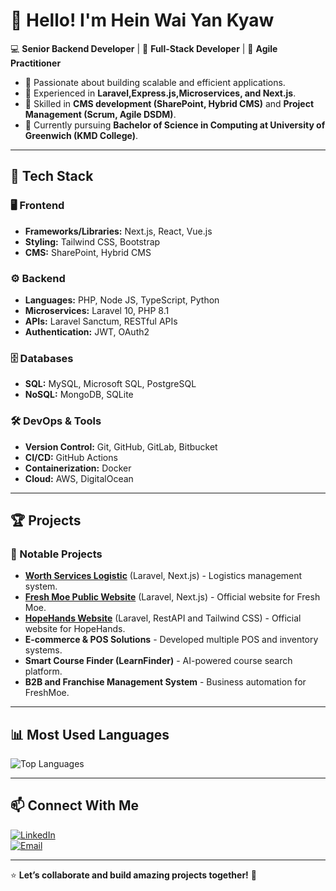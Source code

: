 # 👋 Hello! I'm Hein Wai Yan Kyaw

💻 **Senior Backend Developer** | 🎨 **Full-Stack Developer** | 🚀 **Agile Practitioner**

- 🔹 Passionate about building scalable and efficient applications.
- 🔹 Experienced in **Laravel,Express.js,Microservices, and Next.js**.
- 🔹 Skilled in **CMS development (SharePoint, Hybrid CMS)** and **Project Management (Scrum, Agile DSDM)**.
- 🔹 Currently pursuing **Bachelor of Science in Computing at University of Greenwich (KMD College)**.

---

## 🔧 Tech Stack  

### 🖥️ **Frontend**  
- **Frameworks/Libraries:** Next.js, React, Vue.js  
- **Styling:** Tailwind CSS, Bootstrap  
- **CMS:** SharePoint, Hybrid CMS  

### ⚙️ **Backend**  
- **Languages:** PHP, Node JS, TypeScript, Python
- **Microservices:** Laravel 10, PHP 8.1  
- **APIs:** Laravel Sanctum, RESTful APIs  
- **Authentication:** JWT, OAuth2  

### 🗄️ **Databases**  
- **SQL:** MySQL, Microsoft SQL, PostgreSQL  
- **NoSQL:** MongoDB, SQLite  

### 🛠 **DevOps & Tools**  
- **Version Control:** Git, GitHub, GitLab, Bitbucket  
- **CI/CD:** GitHub Actions  
- **Containerization:** Docker  
- **Cloud:** AWS, DigitalOcean  

---

## 🏆 Projects  
### 🚀 Notable Projects

- **[Worth Services Logistic](https://worthservicesmm.com/)** (Laravel, Next.js) - Logistics management system.  
- **[Fresh Moe Public Website](https://dev.freshmoe.com/en_us)** (Laravel, Next.js) - Official website for Fresh Moe.
- **[HopeHands Website](https://hopehands.info/donators)** (Laravel, RestAPI and Tailwind CSS) - Official website for HopeHands.  
- **E-commerce & POS Solutions** - Developed multiple POS and inventory systems.  
- **Smart Course Finder (LearnFinder)** - AI-powered course search platform.  
- **B2B and Franchise Management System** - Business automation for FreshMoe.  

---

## 📊 Most Used Languages

![Top Languages](https://github-readme-stats.vercel.app/api/top-langs/?username=heinwaiyankyaw&layout=compact&theme=radical)  

---

## 📫 Connect With Me  
[![LinkedIn](https://img.shields.io/badge/LinkedIn-Profile-blue?style=flat-square&logo=linkedin)](https://www.linkedin.com/in/heinwai-yankyaw-ab0059196/)  
[![Email](https://img.shields.io/badge/Email-Contact-red?style=flat-square&logo=gmail)](mailto:heinwaiyankyaw2001@gmail.com)  

---

⭐ **Let’s collaborate and build amazing projects together!** 🚀
